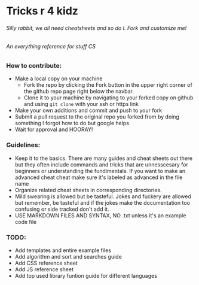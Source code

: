 # Tricks r 4 kidz
###### Silly rabbit, we all need cheatsheets and so do I.  Fork and customize me!
###### An everything reference for stuff CS

### How to contribute:
- Make a local copy on your machine
  - Fork the repo by clicking the Fork button in the upper right corner of the github repo page right below the navbar.  
  - Clone it to your machine by navigating to your forked copy on github and using `git clone` with your ssh or https link
- Make your own additions and commit and push to your fork
- Submit a pull request to the original repo you forked from by doing something I forgot how to do but google helps
- Wait for approval and HOORAY!



### Guidelines:
- Keep it to the basics.  There are many guides and cheat sheets out there but they often include commands and tricks that are unnesscesary for beginners or understanding the fundimentals.  If you want to make an advanced cheat cheat make sure it's labeled as advanced in the file name
- Organize related cheat sheets in corresponding directories. 
- Mild swearing is allowed but be tasteful. Jokes and fuckery are allowed but remember, be tasteful and if the jokes make the documentation too confusing or side tracked don't add it.
- USE MARKDOWN FILES AND SYNTAX, NO .txt unless it's an example code file

### TODO:
- Add templates and entire example files
- Add algorithm and sort and searches guide
- Add CSS reference sheet
- Add JS reference sheet
- Add top used library funtion guide for different languages
